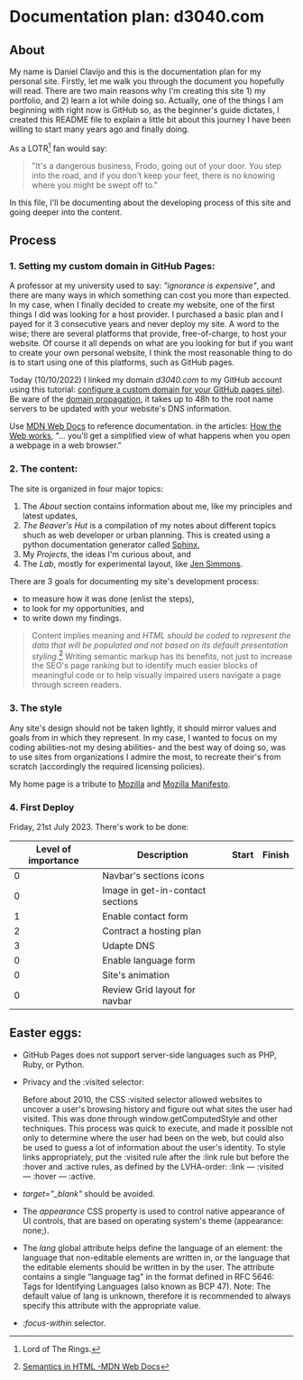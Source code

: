 # Documentation plan: d3040.com

## About

My name is Daniel Clavijo and this is the documentation plan for my personal site. Firstly, let me walk you through the document you hopefully will read. There are two main reasons why I'm creating this site 1) my portfolio, and 2) learn a lot while doing so. Actually, one of the things I am beginning with right now is GitHub so, as the beginner's guide dictates, I created this README file to explain a little bit about this journey I have been willing to start many years ago and finally doing.

As a LOTR[^1] fan would say:

> "It's a dangerous business, Frodo, going out of your door. You step into the road, and if you don't keep your feet, there is no knowing where you might be swept off to."

In this file, I'll be documenting about the developing process of this site and going deeper into the content.

## Process

### 1. Setting my custom domain in GitHub Pages:

A professor at my university used to say: *"ignorance is expensive"*, and there are many ways in which something can cost you more than expected. In my case, when I finally decided to create my website, one of the first things I did was looking for a host provider. I purchased a basic plan and I payed for it 3 consecutive years and never deploy my site. A word to the wise; there are several platforms that provide, free-of-charge, to host your website. Of course it all depends on what are you looking for but if you want to create your own personal website, I think the most reasonable thing to do is to start using one of this platforms, such as GitHub pages.

Today (10/10/2022) I linked my domain _d3040.com_ to my GitHub account using this tutorial: [configure a custom domain for your GitHub pages site](https://docs.github.com/en/pages/configuring-a-custom-domain-for-your-github-pages-site)). Be ware of the [domain propagation](https://whyandhowto.com/thecnical/what-is-domain-propagation), it takes up to 48h to the root name servers to be updated with your website's DNS information.

Use [MDN Web Docs](https://developer.mozilla.org/) to reference documentation. in the articles: [How the Web works](https://developer.mozilla.org/en-US/docs/Learn/Getting_started_with_the_web/How_the_Web_works), "... you'll get a simplified view of what happens when you open a webpage in a web browser."

### 2. The content:

The site is organized in four major topics:

1. The _About_ section contains information about me, like my principles and latest updates,
2. _The Beaver's Hut_ is a compilation of my notes about different topics shuch as web developer or urban planning. This is created using a python documentation generator called [Sphinx](https://www.sphinx-doc.org/en/master/index.html),
3. My _Projects_, the ideas I'm curious about, and
4. The _Lab_, mostly for experimental layout, like [Jen Simmons](https://labs.jensimmons.com/).

There are 3 goals for documenting my site's development process:

* to measure how it was done (enlist the steps),
* to look for my opportunities, and
* to write down my findings.

> Content implies meaning and _HTML should be coded to represent the data that will be populated and not based on its default presentation styling._[^3] Writing semantic markup has its benefits, not just to increase the SEO's page ranking but to identify much easier blocks of meaningful code or to help visually impaired users navigate a page through screen readers.

### 3. The style

Any site's design should not be taken lightly, it should mirror values and goals from in which they represent. In my case, I wanted to focus on my coding abilities-not my desing abilities- and the best way of doing so, was to use sites from organizations I admire the most, to recreate their's from scratch (accordingly the required licensing policies).

My home page is a tribute to [Mozilla](https://www.mozilla.org/) and [Mozilla Manifesto](https://www.mozilla.org/en-US/about/manifesto/).

### 4. First Deploy

Friday, 21st July 2023. There's work to be done:

| Level of importance | Description                             |Start |Finish|
| ------------------- | --------------------------------------- | ---- | ---- |
|0 										|	Navbar's sections icons									|			 |			|
|0 										|	Image in get-in-contact sections				|			 |			|
|1 										|	Enable contact form 										|			 |			|
|2 										|	Contract a hosting plan									|			 |			|
|3 										|	Udapte DNS 															|			 |			|
|0 										|	Enable language form 										|			 |			|
|0 										|	Site's animation												|			 |			|
|0 										|	Review Grid layout for navbar						|			 |			|

## Easter eggs:

* GitHub Pages does not support server-side languages such as PHP, Ruby, or Python.
* Privacy and the :visited selector:

	Before about 2010, the CSS :visited selector allowed websites to uncover a user's browsing history and figure out what sites the user had visited. This was done through window.getComputedStyle and other techniques. This process was quick to execute, and made it possible not only to determine where the user had been on the web, but could also be used to guess a lot of information about the user's identity. To style links appropriately, put the :visited rule after the :link rule but before the :hover and :active rules, as defined by the LVHA-order: :link — :visited — :hover — :active.

* *target="_blank"* should be avoided.
* The _appearance_ CSS property is used to control native appearance of UI controls, that are based on operating system's theme (appearance: none;).
* The _lang_ global attribute helps define the language of an element: the language that non-editable elements are written in, or the language that the editable elements should be written in by the user. The attribute contains a single "language tag" in the format defined in RFC 5646: Tags for Identifying Languages (also known as BCP 47). Note: The default value of lang is unknown, therefore it is recommended to always specify this attribute with the appropriate value.
* _:focus-within_ selector.


[^1]: Lord of The Rings.
[^2]: got the idea from [Jen Simmons's lab](https://labs.jensimmons.com)
[^3]: [Semantics in HTML -MDN Web Docs](https://developer.mozilla.org/en-US/docs/Glossary/Semantics#semantics_in_html)

